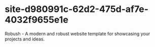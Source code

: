 # site-d980991c-62d2-475d-af7e-4032f9655e1e
Robush - A modern and robust website template for showcasing your projects and ideas.
